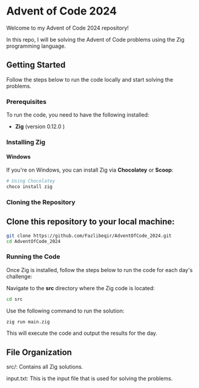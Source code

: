 # Advent of Code 2024

Welcome to my Advent of Code 2024 repository!

In this repo, I will be solving the Advent of Code problems using the Zig programming language.

## Getting Started

Follow the steps below to run the code locally and start solving the problems.

### Prerequisites

To run the code, you need to have the following installed:

- **Zig** (version 0.12.0 )

### Installing Zig

#### Windows

If you're on Windows, you can install Zig via **Chocolatey** or **Scoop**:

```sh
# Using Chocolatey
choco install zig
```
### Cloning the Repository
## Clone this repository to your local machine:

```sh
git clone https://github.com/Fazlibeqir/AdventOfCode_2024.git
cd AdventOfCode_2024
```
### Running the Code
Once Zig is installed, follow the steps below to run the code for each day's challenge:

Navigate to the **src** directory where the Zig code is located:

```sh
cd src
```
Use the following command to run the solution:

```sh
zig run main.zig
```
This will execute the code and output the results for the day.

## File Organization
src/: Contains all Zig solutions.

input.txt: This is the input file that is used for solving the problems.


